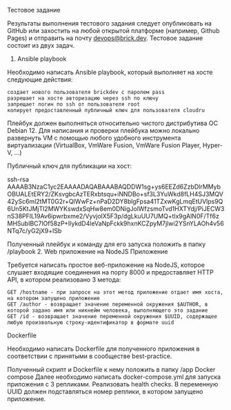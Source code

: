 Тестовое задание

Результаты выполнения тестового задания следует опубликовать на GitHub или захостить на любой открытой платформе (например, Github Pages) и отправить на почту devops@brick.dev. Тестовое задание состоит из двух задач.
1. Ansible playbook

Необходимо написать Ansible playbook, который выполняет на хосте следующие действия:

    создает нового пользователя brickdev с паролем pass
    разрешает на хосте авторизацию через ssh по ключу
    запрещает логин по ssh от пользователя root
    копирует предоставленный публичный ключ для пользователя cloudru

Плейбук должен выполняться относительно чистого дистрибутива ОС Debian 12. Для написания и проверки плейбука можно локально развернуть VM с помощью любого удобного инструмента виртуализации (VirtualBox, VmWare Fusion, VmWare Fusion Player, Hyper-V, ...)

Публичный ключ для публикации на хост:

ssh-rsa AAAAB3NzaC1yc2EAAAADAQABAAABAQDDW1sg+ys6EEZd6ZzbDlrMMybOBUALEtERY2/ZKsvgbcAzTERxbtsqu+iNNDBo+sf3L3YuWkd8fLH4SJ3MQV42ySc6ml2tMT0G2r+QIWwFz+nPaD2DY8blgFpsa41TZxwKgLmqEtUVlps9Q6Un5KtJMjTl2MWYKswdxSqHw8em0DNigJolWfzsmoTvd1HXTYdj/PiJECW3nS38PFlL19Av6ipwrbxme2/VyvjolX5F3p/dgLkuUU7UMQ+tlx9gAlN0F/Tf6zMHSubIBC7lOf58zP+IlykdD4leVaNpFckk9hxnKCZpyM7jlwi2YSnYLAOh4v56NTq7c/yG2jX9+lSb

Полученный плейбук и команду для его запуска положить в папку /playbook
2. Web приложение на NodeJS
Приложение

Требуется написать простое веб-приложение на NodeJS, которое слушает входящие соединения на порту 8000 и предоставляет HTTP API, в котором реализовано 3 метода:

    GET /hostname - при запросе на этот метод приложение отдает имя хоста, на котором запущено приложение
    GET /author - возвращает значение переменной окружения $AUTHOR, в которой задано имя или никнейм человека, выполняющего это задание
    GET /id - возвращает значение переменной окружения $UUID, содержащее любую произвольную строку-идентификатор в формате uuid

Dockerfile

Необходимо написать Dockerfile для полученного приложения в соответствии с принятыми в сообществе best-practice.

Полученный скрипт и Dockerfile к нему положить в папку /app
Docker compose
Далее необходимо написать docker-compose.yml для запуска приложения с 3 репликами. Реализовать health checks. В переменную UUID должен подставляться номер реплики, в котором запущено приложение.

